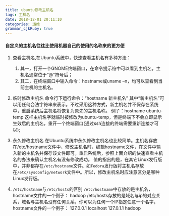 ```yaml
---
title: ubuntu修改主机名
tags: 主机名
date: 2018-12-01 20:11:10
categories: 运维
grammar_cjkRuby: true
---
```

#### 自定义的主机名往往比使用机器自己的使用的名称来的更方便
1. 查看主机名,在Ubuntu系统中，快速查看主机名有多种方法：
	1. 其一，打开一个GNOME终端窗口，在命令提示符中可以看到主机名，主机名通常位于“@”符号后；
	2. 其二，在终端窗口中输入命令：hostname或uname –n，均可以查看到当前主机的主机名。

2. 临时修改主机名
命令行下运行命令：“hostname 新主机名”
其中“新主机名”可以用任何合法字符串来表示。不过采用这种方式，新主机名并不保存在系统中，重启系统后主机名将恢复为原先的主机名称。
例子：hostname ubuntu-temp
这样主机名字就临时被修改为ubuntu-temp，但是终端下不会立即显示生效后的主机名，重开一个终端窗口(通过ssh连接的终端需要重新连接才可以);

3. 永久修改主机名
在Ubuntu系统中永久修改主机名也比较简单。主机名存放在/etc/hostname文件中，修改主机名时，编辑hostname文件，在文件中输入新的主机名并保存该文件即可。重启系统后，参照上面介绍的快速查看主机名的办法来确认主机名有没有修改成功。
值的指出的是，在其它Linux发行版中，并非都存在`/etc/hostname`文件。如`Fedora`发行版将主机名存放在`/etc/sysconfig/network`文件中。所以，修改主机名时应注意区分是哪种Linux发行版。

4. `/etc/hostname`与`/etc/hosts`的区别
`/etc/hostname`中存放的是主机名，hostname文件的一个例子：
hadoop
/etc/hosts存放的是域名与ip的对应关系，域名与主机名没有任何关系，你可以为任何一个IP指定任意一个名字，hostname文件的一个例子：
127.0.0.1       localhost
127.0.1.1       hadoop